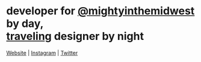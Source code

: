 <h1>developer for <a href="https://github.com/mightyinthemidwest/">@mightyinthemidwest</a> by day,<br/><a href="https://onemohrti.me/topics/travel/" target="_blank">traveling</a> designer by night</h1>

<a href="https://onemohrti.me/" rel="nofollow">Website</a> | <a href="https://www.instagram.com/onemohrtimedesign/" rel="nofollow">Instagram</a> | <a href="https://twitter.com/OneMohrTime" rel="nofollow">Twitter</a>
